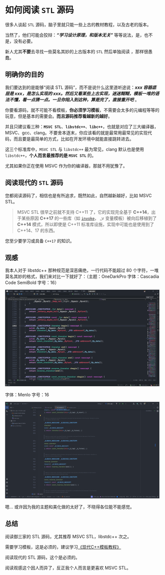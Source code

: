 # 如何阅读 `STL` 源码

很多人谈起 `STL` 源码，脑子里就只能一些上古的教材教程，以及古老的版本。

当然了，他们可能会狡辩：***“学习设计原理，和版本无关”*** 等等说法，是，也不是，没有必要。

新人尤其**不要**去寻找一些莫名其妙的上古版本的 `STL` 然后单独阅读 ，那样很愚蠢。

## 明确你的目的

我们要达到的是能够“阅读 STL 源码”，而不是说什么这里道听途说：***xxx 容器底层是 xxx，是怎么实现的 xxx。然后又看某些上古实现，迷迷糊糊，模板一堆的语法不懂，看一点猜一点。一旦你陷入到这种，算是完了，直接重开吧*** 。

你要看源码，就不可能不看模板，**你必须学习模板**，不需要会太多的元编程等等的玩意，但是基本的需要会。**而且源码推荐看越新的越好**。

并且只建议看三种：**`MSVC STL`**、**`libstdc++`**、**`libc++`**，也就是对应了三大编译器，MSVC、gcc、clang。不要舍本逐末，你应该看的就是最常用最常见的实现代码，而且要是最简单的方式，比如在开发环境中就能直接跳转进去。

这三个标准库中，`MSVC STL` 与 `libstdc++` 最为常见，clang 默认也是使用 `libstdc++`，**个人而言最推荐的是 `MSVC STL`** 的。

尤其如果你正在使用 MSVC 作为你的编译器，那就不用犹豫了。

## 阅读现代的 `STL` 源码

您都阅读源码了，相信也是有所追求，既然如此，自然越新越好，比如 MSVC STL。

> MSVC STL 很早之前就不支持 C++11 了，它的实现完全基于 **C++14**，出于某些原因 **C++17** 的一些库（如 [`invoke`](https://zh.cppreference.com/w/cpp/utility/functional/invoke)， _v 变量模板）被向后移植到了 **C++14** 模式，所以即使是 C++11 标准库设施，实现中可能也是使用到了 C++14、17 的东西。

您至少要学习或具备 `C++17` 的知识。

## 观感

我本人对于 libstdc++ 那种规范是深恶痛绝，一行代码不能超过 80 个字符，一堆莫名其妙的格式，我们来对比一下就好了：（主题：OneDarkPro 字体：Cascadia Code SemiBold 字号：16）

![MSVC STL](/image/卢瑟日经/MSVC-STL.png)

字体：Menlo 字号：16

![libstdc++](/image/卢瑟日经/libstdc++.png)

嗯... 或许因为我的主题和美化做的太好了，不晓得各位能不能感觉。

## 总结

阅读御三家的 STL 源码，尤其推荐 MSVC STL，libstdc++ 次之。

需要学习模板，这是必须的，建议学习[《现代C++模板教程》](https://mq-b.github.io/Modern-Cpp-templates-tutorial/)

阅读现代的 STL 源码，这个是必须的。

阅读观感这个因人而异了，反正我个人而言是更喜欢 MSVC STL。
